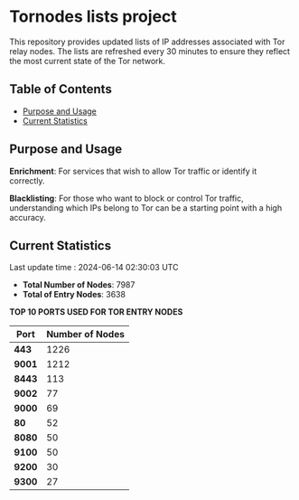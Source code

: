# Tornodes lists project

This repository provides updated lists of IP addresses associated with Tor relay nodes. The lists are refreshed every 30 minutes to ensure they reflect the most current state of the Tor network.

## Table of Contents

- [Purpose and Usage](#purpose-and-usage)
- [Current Statistics](#current-statistics)


## Purpose and Usage

**Enrichment**: For services that wish to allow Tor traffic or identify it correctly.

**Blacklisting**: For those who want to block or control Tor traffic, understanding which IPs belong to Tor can be a starting point with a high accuracy.

## Current Statistics

Last update time : 2024-06-14 02:30:03 UTC

- **Total Number of Nodes**: 7987
- **Total of Entry Nodes**: 3638

**TOP 10 PORTS USED FOR TOR ENTRY NODES**

| **Port** | **Number of Nodes** |
|------|-----------------|
| **443**   | 1226  |
| **9001**   | 1212  |
| **8443**   | 113  |
| **9002**   | 77  |
| **9000**   | 69  |
| **80**   | 52  |
| **8080**   | 50  |
| **9100**   | 50  |
| **9200**   | 30  |
| **9300**   | 27  |

